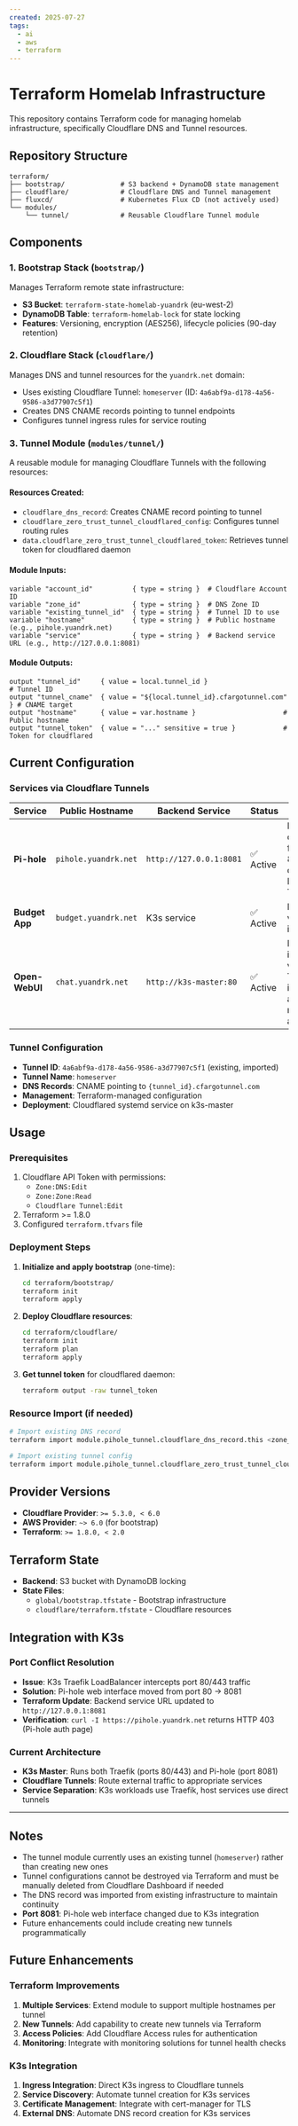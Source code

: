 ```yaml
---
created: 2025-07-27
tags:
  - ai
  - aws
  - terraform
---
```

# Terraform Homelab Infrastructure

This repository contains Terraform code for managing homelab infrastructure, specifically Cloudflare DNS and Tunnel resources.

## Repository Structure

```
terraform/
├── bootstrap/              # S3 backend + DynamoDB state management
├── cloudflare/             # Cloudflare DNS and Tunnel management
├── fluxcd/                 # Kubernetes Flux CD (not actively used)
└── modules/
    └── tunnel/             # Reusable Cloudflare Tunnel module
```

## Components
### 1. Bootstrap Stack (`bootstrap/`)
Manages Terraform remote state infrastructure:
- **S3 Bucket**: `terraform-state-homelab-yuandrk` (eu-west-2)
- **DynamoDB Table**: `terraform-homelab-lock` for state locking
- **Features**: Versioning, encryption (AES256), lifecycle policies (90-day retention)

### 2. Cloudflare Stack (`cloudflare/`)

Manages DNS and tunnel resources for the `yuandrk.net` domain:
- Uses existing Cloudflare Tunnel: `homeserver` (ID: `4a6abf9a-d178-4a56-9586-a3d77907c5f1`)
- Creates DNS CNAME records pointing to tunnel endpoints
- Configures tunnel ingress rules for service routing
### 3. Tunnel Module (`modules/tunnel/`)
A reusable module for managing Cloudflare Tunnels with the following resources:
#### Resources Created:
- `cloudflare_dns_record`: Creates CNAME record pointing to tunnel
- `cloudflare_zero_trust_tunnel_cloudflared_config`: Configures tunnel routing rules
- `data.cloudflare_zero_trust_tunnel_cloudflared_token`: Retrieves tunnel token for cloudflared daemon
#### Module Inputs:

```hcl
variable "account_id"          { type = string }  # Cloudflare Account ID
variable "zone_id"             { type = string }  # DNS Zone ID
variable "existing_tunnel_id"  { type = string }  # Tunnel ID to use
variable "hostname"            { type = string }  # Public hostname (e.g., pihole.yuandrk.net)
variable "service"             { type = string }  # Backend service URL (e.g., http://127.0.0.1:8081)
```
#### Module Outputs:

```hcl
output "tunnel_id"     { value = local.tunnel_id }                    # Tunnel ID
output "tunnel_cname"  { value = "${local.tunnel_id}.cfargotunnel.com" } # CNAME target
output "hostname"      { value = var.hostname }                      # Public hostname
output "tunnel_token"  { value = "..." sensitive = true }            # Token for cloudflared
```
## Current Configuration

### Services via Cloudflare Tunnels

| Service | Public Hostname | Backend Service | Status | Notes |
|---------|----------------|-----------------|--------|---------|
| **Pi-hole** | `pihole.yuandrk.net` | `http://127.0.0.1:8081` | ✅ Active | Port changed from 80→8081 due to K3s Traefik |
| **Budget App** | `budget.yuandrk.net` | K3s service | ✅ Active | Routed via K3s ingress |
| **Open-WebUI** | `chat.yuandrk.net` | `http://k3s-master:80` | ✅ Active | LLM interface via Traefik ingress, amd64 node affinity |

### Tunnel Configuration
- **Tunnel ID**: `4a6abf9a-d178-4a56-9586-a3d77907c5f1` (existing, imported)
- **Tunnel Name**: `homeserver`
- **DNS Records**: CNAME pointing to `{tunnel_id}.cfargotunnel.com`
- **Management**: Terraform-managed configuration
- **Deployment**: Cloudflared systemd service on k3s-master
## Usage
### Prerequisites
1. Cloudflare API Token with permissions:
    - `Zone:DNS:Edit`
    - `Zone:Zone:Read`
    - `Cloudflare Tunnel:Edit`
2. Terraform >= 1.8.0
3. Configured `terraform.tfvars` file
### Deployment Steps
1. **Initialize and apply bootstrap** (one-time):
    ```bash
    cd terraform/bootstrap/
    terraform init
    terraform apply
    ```
2. **Deploy Cloudflare resources**:
    ```bash
    cd terraform/cloudflare/
    terraform init
    terraform plan
    terraform apply
    ```
3. **Get tunnel token** for cloudflared daemon:
    ```bash
    terraform output -raw tunnel_token
    ```

### Resource Import (if needed)

```bash
# Import existing DNS record
terraform import module.pihole_tunnel.cloudflare_dns_record.this <zone_id>/<dns_record_id>

# Import existing tunnel config
terraform import module.pihole_tunnel.cloudflare_zero_trust_tunnel_cloudflared_config.this <tunnel_id>
```

## Provider Versions

- **Cloudflare Provider**: `>= 5.3.0, < 6.0`
- **AWS Provider**: `~> 6.0` (for bootstrap)
- **Terraform**: `>= 1.8.0, < 2.0`

## Terraform State

- **Backend**: S3 bucket with DynamoDB locking
- **State Files**:
    - `global/bootstrap.tfstate` - Bootstrap infrastructure
    - `cloudflare/terraform.tfstate` - Cloudflare resources

## Integration with K3s

### Port Conflict Resolution
- **Issue**: K3s Traefik LoadBalancer intercepts port 80/443 traffic
- **Solution**: Pi-hole web interface moved from port 80 → 8081
- **Terraform Update**: Backend service URL updated to `http://127.0.0.1:8081`
- **Verification**: `curl -I https://pihole.yuandrk.net` returns HTTP 403 (Pi-hole auth page)

### Current Architecture
- **K3s Master**: Runs both Traefik (ports 80/443) and Pi-hole (port 8081)
- **Cloudflare Tunnels**: Route external traffic to appropriate services
- **Service Separation**: K3s workloads use Traefik, host services use direct tunnels

---

## Notes

- The tunnel module currently uses an existing tunnel (`homeserver`) rather than creating new ones
- Tunnel configurations cannot be destroyed via Terraform and must be manually deleted from Cloudflare Dashboard if needed
- The DNS record was imported from existing infrastructure to maintain continuity
- **Port 8081**: Pi-hole web interface changed due to K3s integration
- Future enhancements could include creating new tunnels programmatically

## Future Enhancements

### Terraform Improvements
1. **Multiple Services**: Extend module to support multiple hostnames per tunnel
2. **New Tunnels**: Add capability to create new tunnels via Terraform
3. **Access Policies**: Add Cloudflare Access rules for authentication
4. **Monitoring**: Integrate with monitoring solutions for tunnel health checks

### K3s Integration
1. **Ingress Integration**: Direct K3s ingress to Cloudflare tunnels
2. **Service Discovery**: Automate tunnel creation for K3s services
3. **Certificate Management**: Integrate with cert-manager for TLS
4. **External DNS**: Automate DNS record creation for K3s services
